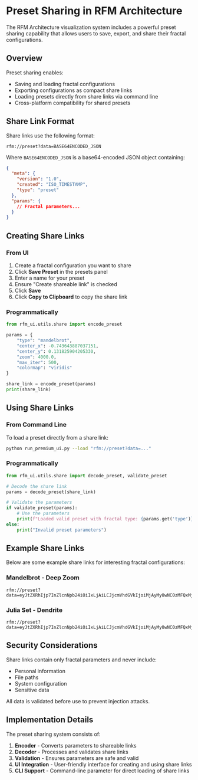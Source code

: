# Preset Sharing in RFM Architecture

The RFM Architecture visualization system includes a powerful preset sharing capability that allows users to save, export, and share their fractal configurations.

## Overview

Preset sharing enables:

- Saving and loading fractal configurations
- Exporting configurations as compact share links
- Loading presets directly from share links via command line
- Cross-platform compatibility for shared presets

## Share Link Format

Share links use the following format:

```
rfm://preset?data=BASE64ENCODED_JSON
```

Where `BASE64ENCODED_JSON` is a base64-encoded JSON object containing:

```json
{
  "meta": {
    "version": "1.0",
    "created": "ISO_TIMESTAMP",
    "type": "preset"
  },
  "params": {
    // Fractal parameters...
  }
}
```

## Creating Share Links

### From UI

1. Create a fractal configuration you want to share
2. Click **Save Preset** in the presets panel
3. Enter a name for your preset
4. Ensure "Create shareable link" is checked
5. Click **Save**
6. Click **Copy to Clipboard** to copy the share link

### Programmatically

```python
from rfm_ui.utils.share import encode_preset

params = {
    "type": "mandelbrot",
    "center_x": -0.743643887037151,
    "center_y": 0.131825904205330,
    "zoom": 4000.0,
    "max_iter": 500,
    "colormap": "viridis"
}

share_link = encode_preset(params)
print(share_link)
```

## Using Share Links

### From Command Line

To load a preset directly from a share link:

```bash
python run_premium_ui.py --load "rfm://preset?data=..."
```

### Programmatically

```python
from rfm_ui.utils.share import decode_preset, validate_preset

# Decode the share link
params = decode_preset(share_link)

# Validate the parameters
if validate_preset(params):
    # Use the parameters
    print(f"Loaded valid preset with fractal type: {params.get('type')}")
else:
    print("Invalid preset parameters")
```

## Example Share Links

Below are some example share links for interesting fractal configurations:

### Mandelbrot - Deep Zoom

```
rfm://preset?data=eyJtZXRhIjp7InZlcnNpb24iOiIxLjAiLCJjcmVhdGVkIjoiMjAyMy0wNC0zMFQxMjozNToyMyIsInR5cGUiOiJwcmVzZXQifSwicGFyYW1zIjp7InR5cGUiOiJtYW5kZWxicm90IiwiY2VudGVyX3giOi0wLjc0MzY0Mzg4NzAzNzE1MSwiY2VudGVyX3kiOjAuMTMxODI1OTA0MjA1MzMwLCJ6b29tIjo0MDAwLjAsIm1heF9pdGVyIjo1MDAsImNvbG9ybWFwIjoidmlyaWRpcyIsIndpZHRoIjo4MDAsImhlaWdodCI6NjAwfX0=
```

### Julia Set - Dendrite

```
rfm://preset?data=eyJtZXRhIjp7InZlcnNpb24iOiIxLjAiLCJjcmVhdGVkIjoiMjAyMy0wNC0zMFQxMjozNjoxNSIsInR5cGUiOiJwcmVzZXQifSwicGFyYW1zIjp7InR5cGUiOiJqdWxpYSIsImNfcmVhbCI6MC4wLCJjX2ltYWciOjEuMCwiY2VudGVyX3giOjAuMCwiY2VudGVyX3kiOjAuMCwiem9vbSI6MS41LCJtYXhfaXRlciI6MTAwLCJjb2xvcm1hcCI6Im1hZ21hIiwid2lkdGgiOjgwMCwiaGVpZ2h0Ijo2MDB9fQ==
```

## Security Considerations

Share links contain only fractal parameters and never include:

- Personal information
- File paths
- System configuration
- Sensitive data

All data is validated before use to prevent injection attacks.

## Implementation Details

The preset sharing system consists of:

1. **Encoder** - Converts parameters to shareable links
2. **Decoder** - Processes and validates share links
3. **Validation** - Ensures parameters are safe and valid
4. **UI Integration** - User-friendly interface for creating and using share links
5. **CLI Support** - Command-line parameter for direct loading of share links